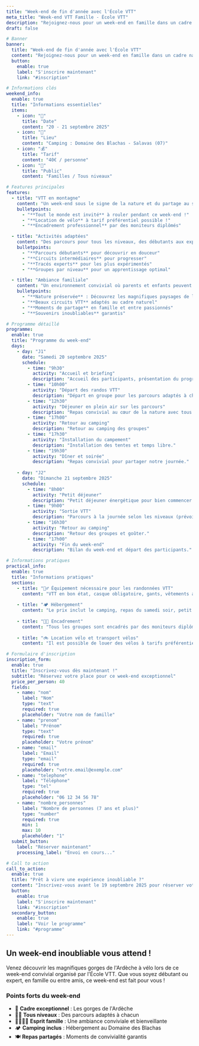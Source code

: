 ```yaml
---
title: "Week-end de fin d'année avec l'École VTT"
meta_title: "Week-end VTT Famille - École VTT"
description: "Rejoignez-nous pour un week-end en famille dans un cadre naturel exceptionnel, avec des randos VTT adaptées à tous les niveaux dans les gorges de l'Ardèche."
draft: false

# Banner
banner:
  title: "Week-end de fin d'année avec l'École VTT"
  content: "Rejoignez-nous pour un week-end en famille dans un cadre naturel exceptionnel, des randos VTT adaptées à tous les niveaux."
  button:
    enable: true
    label: "S'inscrire maintenant"
    link: "#inscription"

# Informations clés
weekend_info:
  enable: true
  title: "Informations essentielles"
  items:
    - icon: "📅"
      title: "Date"
      content: "20 - 21 septembre 2025"
    - icon: "📍"
      title: "Lieu"
      content: "Camping : Domaine des Blachas - Salavas (07)"
    - icon: "💰"
      title: "Tarif"
      content: "40€ / personne"
    - icon: "👥"
      title: "Public"
      content: "Familles / Tous niveaux"

# Features principales
features:
  - title: "VTT en montagne"
    content: "Un week-end sous le signe de la nature et du partage au sein des gorges de l'Ardèche."
    bulletpoints:
      - "**Tout le monde est invité** à rouler pendant ce week-end !"
      - "**Location de vélo** à tarif préférentiel possible !"
      - "**Encadrement professionnel** par des moniteurs diplômés"

  - title: "Activités adaptées"
    content: "Des parcours pour tous les niveaux, des débutants aux experts, encadrés par vos moniteurs préférés."
    bulletpoints:
      - "**Parcours débutants** pour découvrir en douceur"
      - "**Circuits intermédiaires** pour progresser"
      - "**Tracés experts** pour les plus expérimentés"
      - "**Groupes par niveau** pour un apprentissage optimal"

  - title: "Ambiance familiale"
    content: "Un environnement convivial où parents et enfants peuvent partager des moments inoubliables."
    bulletpoints:
      - "**Nature préservée** : Découvrez les magnifiques paysages de l'Ardèche"
      - "**Beaux circuits VTT** adaptés au cadre naturel"
      - "**Moments de partage** en famille et entre passionnés"
      - "**Souvenirs inoubliables** garantis"

# Programme détaillé
programme:
  enable: true
  title: "Programme du week-end"
  days:
    - day: "J1"
      date: "Samedi 20 septembre 2025"
      schedule:
        - time: "9h30"
          activity: "Accueil et briefing"
          description: "Accueil des participants, présentation du programme et répartition des groupes par niveau."
        - time: "10h00"
          activity: "Départ des randos VTT"
          description: "Départ en groupe pour les parcours adaptés à chaque niveau."
        - time: "12h30"
          activity: "Déjeuner en plein air sur les parcours"
          description: "Repas convivial au cœur de la nature avec tous les participants."
        - time: "17h00"
          activity: "Retour au camping"
          description: "Retour au camping des groupes"
        - time: "17h30"
          activity: "Installation du campement"
          description: "Installation des tentes et temps libre."
        - time: "19h30"
          activity: "Dîner et soirée"
          description: "Repas convivial pour partager notre journée."
    
    - day: "J2"
      date: "Dimanche 21 septembre 2025"
      schedule:
        - time: "8h00"
          activity: "Petit déjeuner"
          description: "Petit déjeuner énergétique pour bien commencer la journée."
        - time: "9h00"
          activity: "Sortie VTT"
          description: "Parcours à la journée selon les niveaux (prévoir pique-nique)."
        - time: "16h30"
          activity: "Retour au camping"
          description: "Retour des groupes et goûter."
        - time: "17h00"
          activity: "Fin du week-end"
          description: "Bilan du week-end et départ des participants."

# Informations pratiques
practical_info:
  enable: true
  title: "Informations pratiques"
  sections:
    - title: "🚴‍♂️ Équipement nécessaire pour les randonnées VTT"
      content: "VTT en bon état, casque obligatoire, gants, vêtements adaptés à la météo, petit sac à dos avec eau et encas. Matériel de réparation adapté à votre vélo !"
    
    - title: "🏕️ Hébergement"
      content: "Le prix inclut le camping, repas du samedi soir, petit déjeuner du dimanche matin, pique-nique du dimanche midi ! Le prix n'inclut pas le transport des participants et le repas du samedi midi ! Il vous faudra tout le matériel pour camper en autonomie."
    
    - title: "👨‍🏫 Encadrement"
      content: "Tous les groupes sont encadrés par des moniteurs diplômés d'État."
    
    - title: "🚲 Location vélo et transport vélos"
      content: "Il est possible de louer des vélos à tarifs préférentiels avec le code suivant : **WEEVTT2025** - [https://natura-velo-charavines.lokki.rent/](https://natura-velo-charavines.lokki.rent/). Nous pouvons transporter les vélos ! (il suffit de l'indiquer lors de l'inscription 😉)"

# Formulaire d'inscription
inscription_form:
  enable: true
  title: "Inscrivez-vous dès maintenant !"
  subtitle: "Réservez votre place pour ce week-end exceptionnel"
  price_per_person: 40
  fields:
    - name: "nom"
      label: "Nom"
      type: "text"
      required: true
      placeholder: "Votre nom de famille"
    - name: "prenom"
      label: "Prénom"
      type: "text"
      required: true
      placeholder: "Votre prénom"
    - name: "email"
      label: "Email"
      type: "email"
      required: true
      placeholder: "votre.email@exemple.com"
    - name: "telephone"
      label: "Téléphone"
      type: "tel"
      required: true
      placeholder: "06 12 34 56 78"
    - name: "nombre_personnes"
      label: "Nombre de personnes (7 ans et plus)"
      type: "number"
      required: true
      min: 1
      max: 10
      placeholder: "1"
  submit_button:
    label: "Réserver maintenant"
    processing_label: "Envoi en cours..."

# Call to action
call_to_action:
  enable: true
  title: "Prêt à vivre une expérience inoubliable ?"
  content: "Inscrivez-vous avant le 19 septembre 2025 pour réserver votre place à ce week-end exceptionnel. Les places sont limitées !"
  button:
    enable: true
    label: "S'inscrire maintenant"
    link: "#inscription"
  secondary_button:
    enable: true
    label: "Voir le programme"
    link: "#programme"
---
```


## Un week-end inoubliable vous attend !

Venez découvrir les magnifiques gorges de l'Ardèche à vélo lors de ce week-end convivial organisé par l'École VTT. Que vous soyez débutant ou expert, en famille ou entre amis, ce week-end est fait pour vous !

### Points forts du week-end

- 🌲 **Cadre exceptionnel** : Les gorges de l'Ardèche
- 🚴‍♀️ **Tous niveaux** : Des parcours adaptés à chacun
- 👨‍👩‍👧‍👦 **Esprit famille** : Une ambiance conviviale et bienveillante
- 🏕️ **Camping inclus** : Hébergement au Domaine des Blachas
- 🍽️ **Repas partagés** : Moments de convivialité garantis
